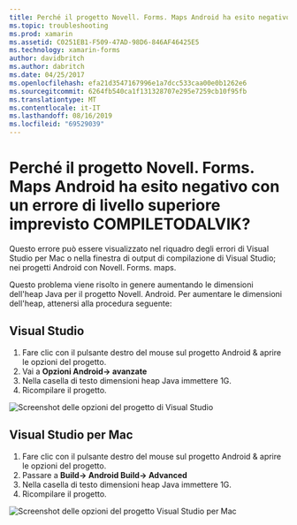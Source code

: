 ```yaml
---
title: Perché il progetto Novell. Forms. Maps Android ha esito negativo con un errore di livello superiore imprevisto COMPILETODALVIK?
ms.topic: troubleshooting
ms.prod: xamarin
ms.assetid: C0251EB1-F509-47AD-98D6-846AF46425E5
ms.technology: xamarin-forms
author: davidbritch
ms.author: dabritch
ms.date: 04/25/2017
ms.openlocfilehash: efa21d3547167996e1a7dcc533caa00e0b1262e6
ms.sourcegitcommit: 6264fb540ca1f131328707e295e7259cb10f95fb
ms.translationtype: MT
ms.contentlocale: it-IT
ms.lasthandoff: 08/16/2019
ms.locfileid: "69529039"
---
```

# <a name="why-does-my-xamarinformsmaps-android-project-fail-with-compiletodalvik-unexpected-top-level-error"></a>Perché il progetto Novell. Forms. Maps Android ha esito negativo con un errore di livello superiore imprevisto COMPILETODALVIK?

Questo errore può essere visualizzato nel riquadro degli errori di Visual Studio per Mac o nella finestra di output di compilazione di Visual Studio; nei progetti Android con Novell. Forms. maps.

Questo problema viene risolto in genere aumentando le dimensioni dell'heap Java per il progetto Novell. Android. Per aumentare le dimensioni dell'heap, attenersi alla procedura seguente:

## <a name="visual-studio"></a>Visual Studio

1. Fare clic con il pulsante destro del mouse sul progetto Android & aprire le opzioni del progetto.
2. Vai a **Opzioni Android-> avanzate**
3. Nella casella di testo dimensioni heap Java immettere 1G.
4. Ricompilare il progetto.

![Screenshot delle opzioni del progetto di Visual Studio](maps-compiletodalvik-error-images/vsjavaheap.png "Opzioni di compilazione Android in Visual Studio")

## <a name="visual-studio-for-mac"></a>Visual Studio per Mac

1. Fare clic con il pulsante destro del mouse sul progetto Android & aprire le opzioni del progetto.
2. Passare a **Build-> Android Build-> Advanced**
3. Nella casella di testo dimensioni heap Java immettere 1G.
4. Ricompilare il progetto.  

![Screenshot delle opzioni del progetto Visual Studio per Mac](maps-compiletodalvik-error-images/xsjavaheap.png "Opzioni di compilazione Android in Visual Studio per Mac")


